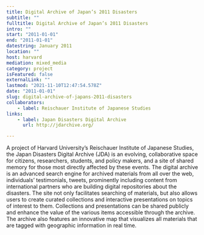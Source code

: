 ```yaml
---
title: Digital Archive of Japan’s 2011 Disasters
subtitle: ""
fulltitle: Digital Archive of Japan’s 2011 Disasters
intro: ""
start: "2011-01-01"
end: "2011-01-01"
datestring: January 2011
location: ""
host: harvard
mediation: mixed_media
category: project
isFeatured: false
externalLink: ""
lastmod: "2021-11-10T12:47:54.578Z"
date: "2011-01-01"
slug: digital-archive-of-japans-2011-disasters
collaborators:
    - label: Reischauer Institute of Japanese Studies
links:
    - label: Japan Disasters Digital Archive
      url: http://jdarchive.org/

---
```

A project of Harvard University’s Reischauer Institute of Japanese Studies, the Japan Disasters Digital Archive (JDA) is an evolving, collaborative space for citizens, researchers, students, and policy makers, and a site of shared memory for those most directly affected by these events. The digital archive is an advanced search engine for archived materials from all over the web, individuals’ testimonials, tweets, prominently including content from international partners who are building digital repositories about the disasters. The site not only facilitates searching of materials, but also allows users to create curated collections and interactive presentations on topics of interest to them. Collections and presentations can be shared publicly and enhance the value of the various items accessible through the archive. The archive also features an innovative map that visualizes all materials that are tagged with geographic information in real time.